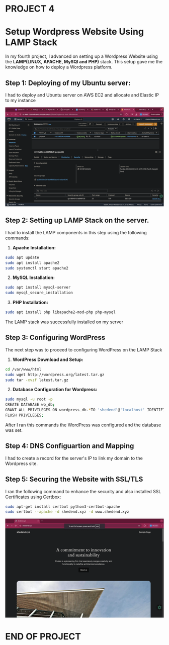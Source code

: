 # PROJECT 4

# Setup Wordpress Website Using LAMP Stack 

In my fourth project, I advanced on setting up a Wordpress Website using the **LAMP(LINUX, APACHE, MySQl and PHP)** stack. This setup gave me the knowledge on how to deploy a Wordpress platform.

## Step 1: Deploying of my Ubuntu server:

I had to deploy and Ubuntu server on AWS EC2 and allocate and Elastic IP to my instance

![Ubuntu server deployment](img/1.png)

## Step 2: Setting up LAMP Stack on the server.

I had to install the LAMP components in this step using the following commands:

1. **Apache Installation:**

```bash
sudo apt update
sudo apt install apache2
sudo systemctl start apache2
```
2. **MySQL Installation:**

```bash
sudo apt install mysql-server
sudo mysql_secure_installation
```
3. **PHP Installation:**

```bash
sudo apt install php libapache2-mod-php php-mysql
```
The LAMP stack was successfully installed on my server

## Step 3: Configuring WordPress

The next step was to proceed to configuring WordPress on the LAMP Stack

1. **WordPress Download and Setup:**

```bash
cd /var/www/html
sudo wget http://wordpress.org/latest.tar.gz
sudo tar -xvzf latest.tar.gz
```
2. **Database Configuration for Wordpress:**
```bash
sudo mysql -u root -p
CREATE DATABASE wp_db;
GRANT ALL PRIVILEGES ON wordpress_db.*TO 'shedend'@'localhost' IDENTIFIED BY 'password'
FLUSH PRIVILEGES;
```
After I ran this commands the WordPress was configured and the database was set.

## Step 4: DNS Configuartion and Mapping

I had to create a record for the server's IP to link my domain to the Wordpress site.

## Step 5: Securing the Website with SSL/TLS
 I ran the  following command to enhance the security and also installed SSL Certificates using Certbox:

 ```bash
 sudo apt-get install certbot python3-certbot-apache
 sudo certbot --apache -d shedend.xyz -d www.shedend.xyz
 ```

 ![website](img/new.png)

 # END OF PROJECT